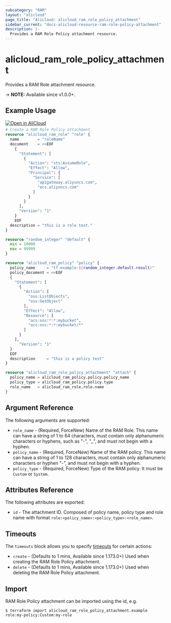 ```yaml
---
subcategory: "RAM"
layout: "alicloud"
page_title: "Alicloud: alicloud_ram_role_policy_attachment"
sidebar_current: "docs-alicloud-resource-ram-role-policy-attachment"
description: |-
  Provides a RAM Role Policy attachment resource.
---
```


# alicloud_ram_role_policy_attachment

Provides a RAM Role attachment resource.

-> **NOTE:** Available since v1.0.0+.

## Example Usage

<div style="display: block;margin-bottom: 40px;"><div class="oics-button" style="float: right;position: absolute;margin-bottom: 10px;">
  <a href="https://api.aliyun.com/api-tools/terraform?resource=alicloud_ram_role_policy_attachment&exampleId=d1fa1b9b-e7df-bcf0-7fdb-5ab39b581203ff08373e&activeTab=example&spm=docs.r.ram_role_policy_attachment.0.d1fa1b9be7&intl_lang=EN_US" target="_blank">
    <img alt="Open in AliCloud" src="https://img.alicdn.com/imgextra/i1/O1CN01hjjqXv1uYUlY56FyX_!!6000000006049-55-tps-254-36.svg" style="max-height: 44px; max-width: 100%;">
  </a>
</div></div>

```terraform
# Create a RAM Role Policy attachment.
resource "alicloud_ram_role" "role" {
  name        = "roleName"
  document    = <<EOF
    {
      "Statement": [
        {
          "Action": "sts:AssumeRole",
          "Effect": "Allow",
          "Principal": {
            "Service": [
              "apigateway.aliyuncs.com", 
              "ecs.aliyuncs.com"
            ]
          }
        }
      ],
      "Version": "1"
    }
    EOF
  description = "this is a role test."
}

resource "random_integer" "default" {
  min = 10000
  max = 99999
}

resource "alicloud_ram_policy" "policy" {
  policy_name     = "tf-example-${random_integer.default.result}"
  policy_document = <<EOF
  {
    "Statement": [
      {
        "Action": [
          "oss:ListObjects",
          "oss:GetObject"
        ],
        "Effect": "Allow",
        "Resource": [
          "acs:oss:*:*:mybucket",
          "acs:oss:*:*:mybucket/*"
        ]
      }
    ],
      "Version": "1"
  }
  EOF
  description     = "this is a policy test"
}

resource "alicloud_ram_role_policy_attachment" "attach" {
  policy_name = alicloud_ram_policy.policy.policy_name
  policy_type = alicloud_ram_policy.policy.type
  role_name   = alicloud_ram_role.role.name
}
```

## Argument Reference

The following arguments are supported:

* `role_name` - (Required, ForceNew) Name of the RAM Role. This name can have a string of 1 to 64 characters, must contain only alphanumeric characters or hyphens, such as "-", "_", and must not begin with a hyphen.
* `policy_name` - (Required, ForceNew) Name of the RAM policy. This name can have a string of 1 to 128 characters, must contain only alphanumeric characters or hyphen "-", and must not begin with a hyphen.
* `policy_type` - (Required, ForceNew) Type of the RAM policy. It must be `Custom` or `System`.

## Attributes Reference

The following attributes are exported:

* `id` - The attachment ID. Composed of policy name, policy type and role name with format `role:<policy_name>:<policy_type>:<role_name>`.

## Timeouts

The `timeouts` block allows you to specify [timeouts](https://www.terraform.io/docs/configuration-0-11/resources.html#timeouts) for certain actions:

* `create` - (Defaults to 1 mins, Available since 1.173.0+) Used when creating the RAM Role Policy attachment.
* `delete` - (Defaults to 1 mins, Available since 1.173.0+) Used when deleting the RAM Role Policy attachment.

## Import

RAM Role Policy attachment can be imported using the id, e.g.

```shell
$ terraform import alicloud_ram_role_policy_attachment.example role:my-policy:Custom:my-role
```
